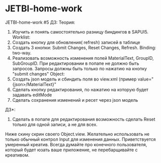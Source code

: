 # JETBI-home-work
JETBI-home-work #5
ДЗ:
Теория:
1. Изучить и понять самостоятельно разницу биндингов в SAPUI5.
Worklist:
1. Создать кнопку для обновления( refresh) записей в таблице
2. Создать 3 кнопки: Submit Changes, Reset Changes, Refresh. Binding: two-way.
3. Реализовать возможность изменения полей MaterialText, GroupID, SubGroupID. При редактировании в попапе не должно быть запросов. Запросы должны быть только по нажатию на кнопку "submit changes"
Object:
1. Создать json модель и сбиндить поля во view.xml (пример value="{json>/MaterialText}"
2. Сделать кнопку редактирования, по нажатию на которую будет задавать editMode
3. Сделать сохранения изменений и ресет через json модель

ДЗ*:
1. Сделать в попапе для редактирования возможность сделать Reset только для одной записи, а не для всех.

Ниже скину скрин своего Object.view. Желательно использовать не только обычный контрол Input для изменения данных.  Приветствуется умеренный креатив. Всегда думайте про конечного пользователя, который будет юзать ваше приложение, не перебарщивайте с креативом.
